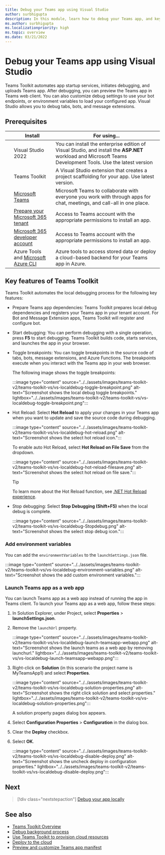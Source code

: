 ```yaml
---
title: Debug your Teams app using Visual Studio
author: surbhigupta 
description: In this module, learn how to debug your Teams app, and key features of Teams Toolkit using Visual Studio.
ms.author: surbhigupta 
ms.localizationpriority: high
ms.topic: overview
ms.date: 03/21/2022
---
```


# Debug your Teams app using Visual Studio

Teams Toolkit automates app startup services, initiates debugging, and uploads Teams app. After debugging, you can preview the Teams app in Teams web client. You can also customize debug settings to use your bot endpoints, or environment variables to load your configured app. Visual Studio allows you to debug tabs, bots, and message extensions.

## Prerequisites

| &nbsp; | Install | For using... |
| --- | --- | --- |
| &nbsp; | Visual Studio 2022 | You can install the enterprise edition of Visual Studio, and install the **ASP.NET** workload and Microsoft Teams Development Tools. Use the latest version |
| &nbsp; | Teams Toolkit | A Visual Studio extension that creates a project scaffolding for your app. Use latest version. |
| &nbsp; | [Microsoft Teams](https://www.microsoft.com/microsoft-teams/download-app) | Microsoft Teams to collaborate with everyone you work with through apps for chat, meetings, and call-all in one place. |
| &nbsp; | [Prepare your Microsoft 365 tenant](~/concepts/build-and-test/prepare-your-o365-tenant.md) | Access to Teams account with the appropriate permissions to install an app. |
| &nbsp; | [Microsoft 365 developer account](~/concepts/build-and-test/prepare-your-o365-tenant.md) | Access to Teams account with the appropriate permissions to install an app. |
| &nbsp; | Azure Tools and [Microsoft Azure CLI](/cli/azure/install-azure-cli) | Azure tools to access stored data or deploy a cloud-based backend for your Teams app in Azure. |

## Key features of Teams Toolkit

Teams Toolkit automates the local debugging process for the following key features:

* Prepare Teams app dependencies: Teams Toolkit prepares local debug dependencies and registers your Teams app in your tenant account. For Bot and Message Extension apps, Teams Toolkit will register and configure bot.

* Start debugging: You can perform debugging with a single operation, press **F5** to start debugging. Teams Toolkit builds code, starts services, and launches the app in your browser.

* Toggle breakpoints: You can toggle breakpoints in the source code of tabs, bots, message extensions, and Azure Functions. The breakpoints execute when you interact with the Teams app in your web browser.

  The following image shows the toggle breakpoints:

    :::image type="content" source="../../assets/images/teams-toolkit-v2/teams-toolkit-vs/vs-localdebug-toggle-breakpoint.png" alt-text="Screenshot shows the local debug toggle breakpoints." lightbox="../../assets/images/teams-toolkit-v2/teams-toolkit-vs/vs-localdebug-toggle-breakpoint.png":::

* Hot Reload: Select **Hot Reload** to apply your changes in your Teams app when you want to update and save the source code during debugging.

    :::image type="content" source="../../assets/images/teams-toolkit-v2/teams-toolkit-vs/vs-localdebug-hot-reload.png" alt-text="Screenshot shows the select hot reload icon.":::

    To enable auto Hot Reload, select **Hot Reload on File Save** from the dropdown.

    :::image type="content" source="../../assets/images/teams-toolkit-v2/teams-toolkit-vs/vs-localdebug-hot-reload-filesave.png" alt-text="Screenshot shows the select hot reload on file save.":::
  
   > [!Tip]
   > To learn more about the Hot Reload function, see [.NET Hot Reload experience](https://devblogs.microsoft.com/dotnet/introducing-net-hot-reload/).

* Stop debugging: Select **Stop Debugging (Shift+F5)** when the local debug is complete.

    :::image type="content" source="../../assets/images/teams-toolkit-v2/teams-toolkit-vs/vs-localdebug-Stopdebug.png" alt-text="Screenshot shows the select stop debug icon.":::

### Add environment variables

You can add the `environmentVariables` to the `launchSettings.json` file.

:::image type="content" source="../../assets/images/teams-toolkit-v2/teams-toolkit-vs/vs-localdebug-environment-variables.png" alt-text="Screenshot shows the add custom environment variables.":::

### Launch Teams app as a web app

You can launch Teams app as a web app instead of running the app in Teams client. To launch your Teams app as a web app, follow these steps:

1. In Solution Explorer, under Project, select **Properties** > **launchSettings.json**.

1. Remove the `launchUrl` property.

   :::image type="content" source="../../assets/images/teams-toolkit-v2/teams-toolkit-vs/vs-localdebug-launch-teamsapp-webapp.png" alt-text="Screenshot shows the launch teams as a web app by removing launchurl." lightbox="../../assets/images/teams-toolkit-v2/teams-toolkit-vs/vs-localdebug-launch-teamsapp-webapp.png":::

1. Right-click on **Solution** (in this scenario the project name is MyTeamsApp1) and select **Properties**.

   :::image type="content" source="../../assets/images/teams-toolkit-v2/teams-toolkit-vs/vs-localdebug-solution-properties.png" alt-text="Screenshot shows the right click solution and select properties." lightbox="../../assets/images/teams-toolkit-v2/teams-toolkit-vs/vs-localdebug-solution-properties.png":::

   A solution property pages dialog box appears.

1. Select **Configuration Properties** > **Configuration** in the dialog box.
1. Clear the **Deploy** checkbox.
1. Select **OK**.

   :::image type="content" source="../../assets/images/teams-toolkit-v2/teams-toolkit-vs/vs-localdebug-disable-deploy.png" alt-text="Screenshot shows the uncheck deploy in configuration properties." lightbox="../../assets/images/teams-toolkit-v2/teams-toolkit-vs/vs-localdebug-disable-deploy.png":::

## Next

> [!div class="nextstepaction"]
> [Debug your app locally](debug-local-vs.md)

## See also

* [Teams Toolkit Overview](teams-toolkit-fundamentals-vs.md)
* [Debug background process](debug-background-process-v4.md)
* [Use Teams Toolkit to provision cloud resources](provision-vs.md)
* [Deploy to the cloud](deploy-vs.md)
* [Preview and customize Teams app manifest](TeamsFx-preview-and-customize-app-manifest-vs.md)
